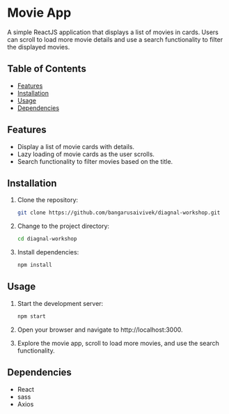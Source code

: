 # Movie App

A simple ReactJS application that displays a list of movies in cards. Users can scroll to load more movie details and use a search functionality to filter the displayed movies.

## Table of Contents

- [Features](#features)
- [Installation](#installation)
- [Usage](#usage)
- [Dependencies](#dependencies)

## Features

- Display a list of movie cards with details.
- Lazy loading of movie cards as the user scrolls.
- Search functionality to filter movies based on the title.

## Installation

1. Clone the repository:

   ```bash
   git clone https://github.com/bangarusaivivek/diagnal-workshop.git
    ```

2. Change to the project directory:
    ```bash
    cd diagnal-workshop
    ```

3. Install dependencies:
    ```bash
    npm install
    ```

## Usage

1. Start the development server:
    ```bash
    npm start
    ```

2. Open your browser and navigate to http://localhost:3000.

3. Explore the movie app, scroll to load more movies, and use the search functionality.

## Dependencies

- React
- sass
- Axios
